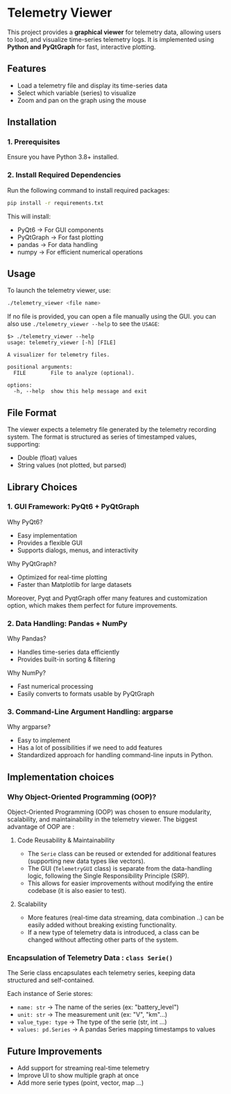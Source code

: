 # Telemetry Viewer

This project provides a **graphical viewer** for telemetry data, allowing users to load, and visualize time-series telemetry logs. It is implemented using **Python and PyQtGraph** for fast, interactive plotting.

## Features

- Load a telemetry file and display its time-series data
- Select which variable (series) to visualize
- Zoom and pan on the graph using the mouse

## Installation
### 1. Prerequisites

Ensure you have Python 3.8+ installed.

### 2. Install Required Dependencies

Run the following command to install required packages:
```bash
pip install -r requirements.txt
```

This will install:
- PyQt6 → For GUI components
- PyQtGraph → For fast plotting
- pandas → For data handling
- numpy → For efficient numerical operations

## Usage

To launch the telemetry viewer, use:

```bash
./telemetry_viewer <file name>
```

If no file is provided, you can open a file manually using the GUI.
you can also use ``./telemetry_viewer --help`` to see the ``USAGE``:
```
$> ./telemetry_viewer --help
usage: telemetry_viewer [-h] [FILE]

A visualizer for telemetry files.

positional arguments:
  FILE        File to analyze (optional).

options:
  -h, --help  show this help message and exit
```

## File Format

The viewer expects a telemetry file generated by the telemetry recording system. The format is structured as series of timestamped values, supporting:
- Double (float) values
- String values (not plotted, but parsed)

## Library Choices

### 1️. GUI Framework: PyQt6 + PyQtGraph

Why PyQt6?
- Easy implementation
- Provides a flexible GUI
- Supports dialogs, menus, and interactivity

Why PyQtGraph?
- Optimized for real-time plotting
- Faster than Matplotlib for large datasets

Moreover, Pyqt and PyqtGraph offer many features and customization option, which makes them perfect for future improvements.

### 2. Data Handling: Pandas + NumPy
Why Pandas?
- Handles time-series data efficiently
- Provides built-in sorting & filtering
  
Why NumPy?
- Fast numerical processing
- Easily converts to formats usable by PyQtGraph

### 3. Command-Line Argument Handling: argparse

Why argparse?
- Easy to implement
- Has a lot of possibilities if we need to add features
- Standardized approach for handling command-line inputs in Python.

## Implementation choices

### Why Object-Oriented Programming (OOP)?

Object-Oriented Programming (OOP) was chosen to ensure modularity, scalability, and maintainability in the telemetry viewer.
The biggest advantage of OOP are :

1. Code Reusability & Maintainability
    - The ``Serie`` class can be reused or extended for additional features (supporting new data types like vectors).
    - The GUI (``TelemetryGUI`` class) is separate from the data-handling logic, following the Single Responsibility Principle (SRP).
    - This allows for easier improvements without modifying the entire codebase (it is also easier to test).

2. Scalability
    - More features (real-time data streaming, data combination ..) can be easily added without breaking existing functionality.
    - If a new type of telemetry data is introduced, a class can be changed without affecting other parts of the system.

### Encapsulation of Telemetry Data : ``class Serie()``

The Serie class encapsulates each telemetry series, keeping data structured and self-contained.

Each instance of Serie stores:
- ``name: str`` → The name of the series (ex: "battery_level")
- ``unit: str`` → The measurement unit (ex: "V", "km"...)
- ``value_type: type`` -> The type of the serie (str, int ...)
- ``values: pd.Series`` → A pandas Series mapping timestamps to values


## Future Improvements

- Add support for streaming real-time telemetry
- Improve UI to show multiple graph at once
- Add more serie types (point, vector, map ...)

